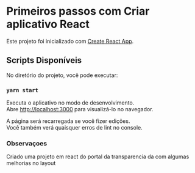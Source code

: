 # Primeiros passos com Criar aplicativo React

Este projeto foi inicializado com  [Create React App](https://github.com/facebook/create-react-app).

## Scripts Disponíveis

No diretório do projeto, você pode executar:

### `yarn start`

Executa o aplicativo no modo de desenvolvimento.\
Abre [http://localhost:3000](http://localhost:3000) para visualizá-lo no navegador.

A página será recarregada se você fizer edições. \
Você também verá quaisquer erros de lint no console.

### Observaçoes

Criado uma projeto em react do portal da transparencia da com algumas melhorias no layout 


